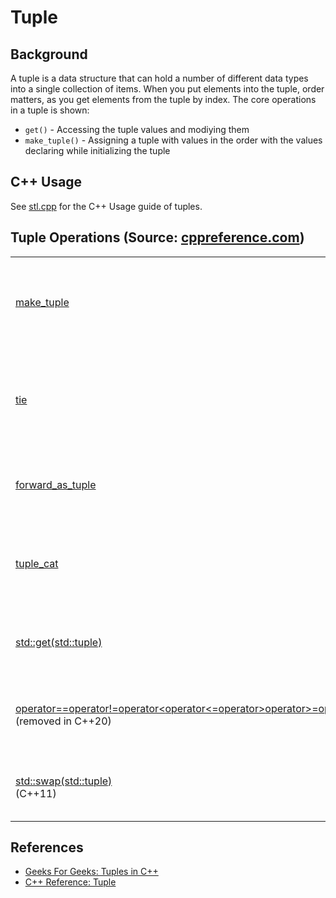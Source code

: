 # Tuple

## Background

A tuple is a data structure that can hold a number of different data types into a single collection of items. When you put elements into the tuple, order matters, as you get elements from the tuple by index. The core operations in a tuple is shown:

- `get()` - Accessing the tuple values and modiying them
- `make_tuple()` - Assigning a tuple with values in the order with the values declaring while initializing the tuple

## C++ Usage

See [stl.cpp](./stl.cpp) for the C++ Usage guide of tuples.

## Tuple Operations (Source: [cppreference.com](https://en.cppreference.com/w/cpp/utility/tuple))

<table class="t-dsc-begin">

<tbody><tr class="t-dsc">
<td>  <div class="t-dsc-member-div"><div><a href="#" title="cpp/utility/tuple/make tuple"> <span class="t-lines"><span>make_tuple</span></span></a></div></div>
</td>
<td>   creates a <code>tuple</code> object of the type defined by the argument types <br> <span class="t-mark">(function template)</span>
</td></tr>

<tr class="t-dsc">
<td>  <div class="t-dsc-member-div"><div><a href="#" title="cpp/utility/tuple/tie"> <span class="t-lines"><span>tie</span></span></a></div></div>
</td>
<td>   creates a <code>tuple</code> of lvalue references or unpacks a tuple into individual objects <br> <span class="t-mark">(function template)</span>
</td></tr>

<tr class="t-dsc">
<td>  <div class="t-dsc-member-div"><div><a href="#" title="cpp/utility/tuple/forward as tuple"> <span class="t-lines"><span>forward_as_tuple</span></span></a></div></div>
</td>
<td>   creates a <code>tuple</code> of <a href="#" title="cpp/language/reference">forwarding references</a> <br> <span class="t-mark">(function template)</span>
</td></tr>

<tr class="t-dsc">
<td>  <div class="t-dsc-member-div"><div><a href="#" title="cpp/utility/tuple/tuple cat"> <span class="t-lines"><span>tuple_cat</span></span></a></div></div>
</td>
<td>   creates a <code>tuple</code> by concatenating any number of tuples <br> <span class="t-mark">(function template)</span>
</td></tr>

<tr class="t-dsc">
<td>  <div class="t-dsc-member-div"><div><a href="#" title="cpp/utility/tuple/get"> <span class="t-lines"><span>std::get<span class="t-dsc-small">(std::tuple)</span></span></span></a></div></div>
</td>
<td>   tuple accesses specified element <br> <span class="t-mark">(function template)</span>
</td></tr>

<tr class="t-dsc">
<td>  <div class="t-dsc-member-div"><div><a href="#" title="cpp/utility/tuple/operator cmp"> <span class="t-lines"><span>operator==</span><span>operator!=</span><span>operator&lt;</span><span>operator&lt;=</span><span>operator&gt;</span><span>operator&gt;=</span><span>operator&lt;=&gt;</span></span></a></div><div><span class="t-lines"><span></span><span><span class="t-mark-rev t-until-cxx20">(removed in C++20)</span></span><span></div></div>
</td>
<td>   lexicographically compares the values in the tuple  <br> <span class="t-mark">(function template)</span>
</td></tr>

<tr class="t-dsc">
<td>  <div class="t-dsc-member-div"><div><a href="#" title="cpp/utility/tuple/swap2"> <span class="t-lines"><span>std::swap<span class="t-dsc-small">(std::tuple)</span></span></span></a></div><div><span class="t-lines"><span><span class="t-mark-rev t-since-cxx11">(C++11)</span></span></span></div></div>
</td>
<td>   specializes the <span class="t-lc"><a href="/w/cpp/algorithm/swap" title="cpp/algorithm/swap">std::swap</a></span> algorithm  <br> <span class="t-mark">(function template)</span>
</td></tr>
</tbody></table>

## References

- [Geeks For Geeks: Tuples in C++](https://www.geeksforgeeks.org/tuples-in-c/)
- [C++ Reference: Tuple](https://en.cppreference.com/w/cpp/utility/tuple)

